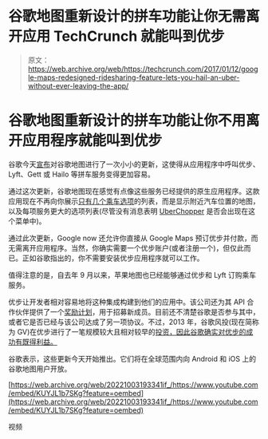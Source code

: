 # 谷歌地图重新设计的拼车功能让你无需离开应用 TechCrunch 就能叫到优步

> 原文：<https://web.archive.org/web/https://techcrunch.com/2017/01/12/google-maps-redesigned-ridesharing-feature-lets-you-hail-an-uber-without-ever-leaving-the-app/>

# 谷歌地图重新设计的拼车功能让你不用离开应用程序就能叫到优步

谷歌今天[宣布](https://web.archive.org/web/20221003193341/https://blog.google/products/maps/new-year-new-look-ride-services-mode-gets-update/)对谷歌地图进行了一次小小的更新，这使得从应用程序中呼叫优步、Lyft、Gett 或 Hailo 等拼车服务变得更加容易。

通过这次更新，谷歌地图现在感觉有点像这些服务已经提供的原生应用程序。这款应用现在不再向你展示[只有几个乘车选项](https://web.archive.org/web/20221003193341/https://beta.techcrunch.com/2016/03/15/google-maps-goes-beyond-uber-to-aggregate-ola-hailo-gett-and-more-car-services-into-its-app/)的列表，而是显示附近汽车位置的地图，以及每项服务更大的选项列表(尽管没有消息表明 [UberChopper](https://web.archive.org/web/20221003193341/https://beta.techcrunch.com/2015/11/28/ubercapitalism/) 是否会出现在这个菜单中)。

通过此次更新，Google now 还允许你直接从 Google Maps 预订优步并付款，而无需离开应用程序。当然，你确实需要一个优步账户(或者注册一个)，但仅此而已。正如谷歌指出的，你不需要安装优步应用程序就可以工作。

值得注意的是，自去年 9 月以来，苹果地图也已经能够通过优步和 Lyft 订购乘车服务。

优步让开发者相对容易地将这种集成构建到他们的应用中。该公司还为其 API 合作伙伴提供了一个[奖励计划](https://web.archive.org/web/20221003193341/https://developer.uber.com/docs/riders/affiliate-program/introduction)，用于招募新成员。目前还不清楚谷歌是否参与其中，或者它是否已经与该公司达成了另一项协议。不过，2013 年，谷歌风投(现在简称为 GV)在优步进行了一笔规模较大且相对较早的[投资，因此谷歌确实对优步的成功有既得利益。](https://web.archive.org/web/20221003193341/https://beta.techcrunch.com/2013/08/22/google-ventures-puts-258m-into-uber-its-largest-deal-ever/)

谷歌表示，这些更新今天开始推出。它们将在全球范围内向 Android 和 iOS 上的谷歌地图用户开放。

[https://web.archive.org/web/20221003193341if_/https://www.youtube.com/embed/KUYJL1b7SKg?feature=oembed](https://web.archive.org/web/20221003193341if_/https://www.youtube.com/embed/KUYJL1b7SKg?feature=oembed)

视频